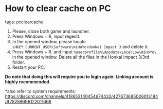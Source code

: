 # How to clear cache on PC
tags: pcclearcache

1. Please, close both game and launcher. 
2. Press Windows + R, input regedit. 
3. In the opened window, please locate `\HKEY_CURRENT_USER\Software\miHoYo\Honkai Impact 3` and delete it. 
4. Press Windows + R, and input `%userprofile%\Appdata\LocalLow\miHoYo\` in the opened window. Delete all the files in the Honkai Impact 3/3rd folder. 
5. Restart your PC.

**Do note that doing this will require you to login again. Linking account is highly recommended.**

*also refer to system requirements:
https://discord.com/channels/418652140454674432/427673685026013184/928289696122011668